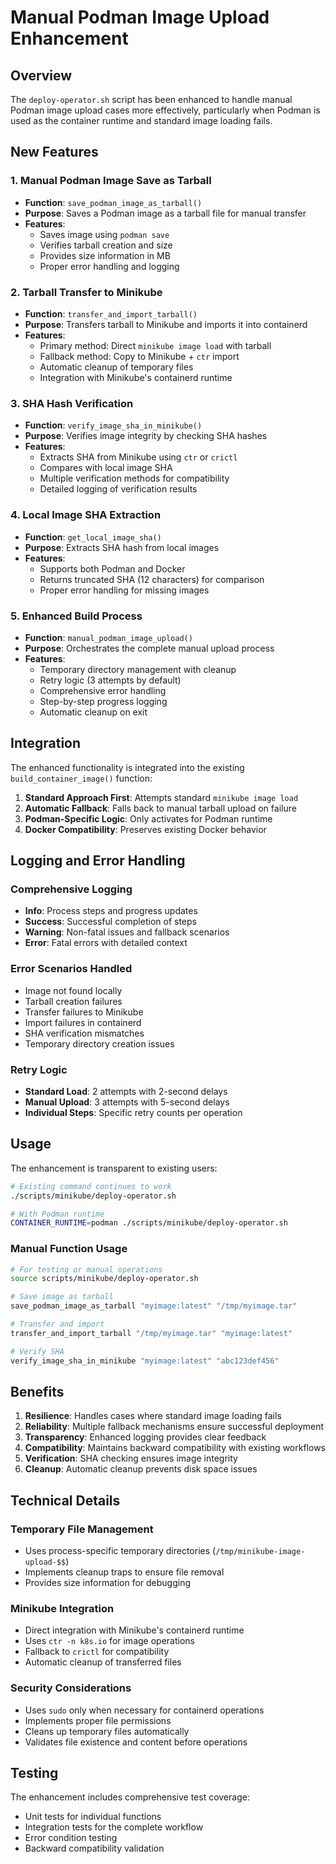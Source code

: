 # Manual Podman Image Upload Enhancement

## Overview

The `deploy-operator.sh` script has been enhanced to handle manual Podman image upload cases more effectively, particularly when Podman is used as the container runtime and standard image loading fails.

## New Features

### 1. Manual Podman Image Save as Tarball
- **Function**: `save_podman_image_as_tarball()`
- **Purpose**: Saves a Podman image as a tarball file for manual transfer
- **Features**:
  - Saves image using `podman save`
  - Verifies tarball creation and size
  - Provides size information in MB
  - Proper error handling and logging

### 2. Tarball Transfer to Minikube
- **Function**: `transfer_and_import_tarball()`
- **Purpose**: Transfers tarball to Minikube and imports it into containerd
- **Features**:
  - Primary method: Direct `minikube image load` with tarball
  - Fallback method: Copy to Minikube + `ctr` import
  - Automatic cleanup of temporary files
  - Integration with Minikube's containerd runtime

### 3. SHA Hash Verification
- **Function**: `verify_image_sha_in_minikube()`
- **Purpose**: Verifies image integrity by checking SHA hashes
- **Features**:
  - Extracts SHA from Minikube using `ctr` or `crictl`
  - Compares with local image SHA
  - Multiple verification methods for compatibility
  - Detailed logging of verification results

### 4. Local Image SHA Extraction
- **Function**: `get_local_image_sha()`
- **Purpose**: Extracts SHA hash from local images
- **Features**:
  - Supports both Podman and Docker
  - Returns truncated SHA (12 characters) for comparison
  - Proper error handling for missing images

### 5. Enhanced Build Process
- **Function**: `manual_podman_image_upload()`
- **Purpose**: Orchestrates the complete manual upload process
- **Features**:
  - Temporary directory management with cleanup
  - Retry logic (3 attempts by default)
  - Comprehensive error handling
  - Step-by-step progress logging
  - Automatic cleanup on exit

## Integration

The enhanced functionality is integrated into the existing `build_container_image()` function:

1. **Standard Approach First**: Attempts standard `minikube image load`
2. **Automatic Fallback**: Falls back to manual tarball upload on failure
3. **Podman-Specific Logic**: Only activates for Podman runtime
4. **Docker Compatibility**: Preserves existing Docker behavior

## Logging and Error Handling

### Comprehensive Logging
- **Info**: Process steps and progress updates
- **Success**: Successful completion of steps
- **Warning**: Non-fatal issues and fallback scenarios
- **Error**: Fatal errors with detailed context

### Error Scenarios Handled
- Image not found locally
- Tarball creation failures
- Transfer failures to Minikube
- Import failures in containerd
- SHA verification mismatches
- Temporary directory creation issues

### Retry Logic
- **Standard Load**: 2 attempts with 2-second delays
- **Manual Upload**: 3 attempts with 5-second delays
- **Individual Steps**: Specific retry counts per operation

## Usage

The enhancement is transparent to existing users:

```bash
# Existing command continues to work
./scripts/minikube/deploy-operator.sh

# With Podman runtime
CONTAINER_RUNTIME=podman ./scripts/minikube/deploy-operator.sh
```

### Manual Function Usage
```bash
# For testing or manual operations
source scripts/minikube/deploy-operator.sh

# Save image as tarball
save_podman_image_as_tarball "myimage:latest" "/tmp/myimage.tar"

# Transfer and import
transfer_and_import_tarball "/tmp/myimage.tar" "myimage:latest"

# Verify SHA
verify_image_sha_in_minikube "myimage:latest" "abc123def456"
```

## Benefits

1. **Resilience**: Handles cases where standard image loading fails
2. **Reliability**: Multiple fallback mechanisms ensure successful deployment
3. **Transparency**: Enhanced logging provides clear feedback
4. **Compatibility**: Maintains backward compatibility with existing workflows
5. **Verification**: SHA checking ensures image integrity
6. **Cleanup**: Automatic cleanup prevents disk space issues

## Technical Details

### Temporary File Management
- Uses process-specific temporary directories (`/tmp/minikube-image-upload-$$`)
- Implements cleanup traps to ensure file removal
- Provides size information for debugging

### Minikube Integration
- Direct integration with Minikube's containerd runtime
- Uses `ctr -n k8s.io` for image operations
- Fallback to `crictl` for compatibility
- Automatic cleanup of transferred files

### Security Considerations
- Uses `sudo` only when necessary for containerd operations
- Implements proper file permissions
- Cleans up temporary files automatically
- Validates file existence and content before operations

## Testing

The enhancement includes comprehensive test coverage:
- Unit tests for individual functions
- Integration tests for the complete workflow
- Error condition testing
- Backward compatibility validation